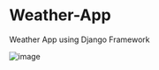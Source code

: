 # Weather-App
Weather App using Django Framework

![image](https://github.com/user-attachments/assets/45f23303-7f86-4549-9f70-529d5559a942)
